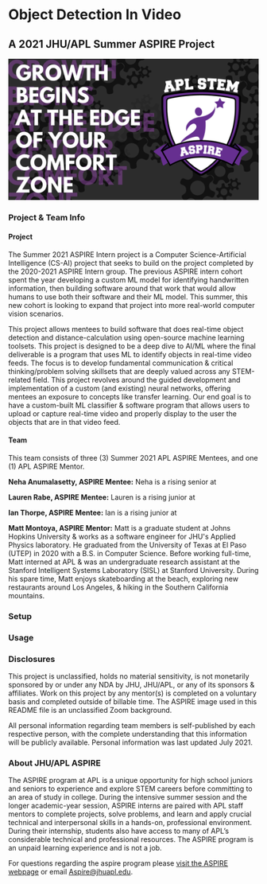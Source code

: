 # Object Detection In Video

## A 2021 JHU/APL Summer ASPIRE Project

![jhuapl-aspire-logo](req/images/readme-image.png)

### Project & Team Info

#### Project

The Summer 2021 ASPIRE Intern project is a Computer Science-Artificial Intelligence (CS-AI) project that seeks to build on the project completed by the 2020-2021 ASPIRE Intern group. The previous ASPIRE intern cohort spent the year developing a custom ML model for identifying handwritten information, then building software around that work that would allow humans to use both their software and their ML model. This summer, this new cohort is looking to expand that project into more real-world computer vision scenarios. </br>

This project allows mentees to build software that does real-time object detection and distance-calculation using open-source machine learning toolsets. This project is designed to be a deep dive to AI/ML where the final deliverable is a program that uses ML to identify objects in real-time video feeds. The focus is to develop fundamental communication & critical thinking/problem solving skillsets that are deeply valued across any STEM-related field. This project revolves around the guided development and implementation of a custom (and existing) neural networks, offering mentees an exposure to concepts like transfer learning. Our end goal is to have a custom-built ML classifier & software program that allows users to upload or capture real-time video and properly display to the user the objects that are in that video feed. </br>

#### Team

This team consists of three (3) Summer 2021 APL ASPIRE Mentees, and one (1) APL ASPIRE Mentor.

**Neha Anumalasetty, ASPIRE Mentee:** Neha is a rising senior at

**Lauren Rabe, ASPIRE Mentee:** Lauren is a rising junior at

**Ian Thorpe, ASPIRE Mentee:** Ian is a rising junior at

**Matt Montoya, ASPIRE Mentor:** Matt is a graduate student at Johns Hopkins University & works as a software engineer for JHU's Applied Physics laboratory. He graduated from the University of Texas at El Paso (UTEP) in 2020 with a B.S. in Computer Science. Before working full-time, Matt interned at APL & was an undergraduate research assistant at the Stanford Intelligent Systems Laboratory (SISL) at Stanford University. During his spare time, Matt enjoys skateboarding at the beach, exploring new restaurants around Los Angeles, & hiking in the Southern California mountains.

### Setup

### Usage

### Disclosures

This project is unclassified, holds no material sensitivity, is not monetarily sponsored by or under any NDA by JHU, JHU/APL, or any of its sponsors & affiliates. Work on this project by any mentor(s) is completed on a voluntary basis and completed outside of billable time. The ASPIRE image used in this README file is an unclassified Zoom background.

All personal information regarding team members is self-published by each respective person, with the complete understanding that this information will be publicly available. Personal information was last updated July 2021.

### About JHU/APL ASPIRE

The ASPIRE program at APL is a unique opportunity for high school juniors and seniors to experience and explore STEM careers before committing to an area of study in college. During the intensive summer session and the longer academic-year session, ASPIRE interns are paired with APL staff mentors to complete projects, solve problems, and learn and apply crucial technical and interpersonal skills in a hands-on, professional environment. During their internship, students also have access to many of APL’s considerable technical and professional resources. The ASPIRE program is an unpaid learning experience and is not a job. </br>

For questions regarding the aspire program please [visit the ASPIRE webpage](https://secwww.jhuapl.edu/stem/aspire/) or email Aspire@jhuapl.edu.
